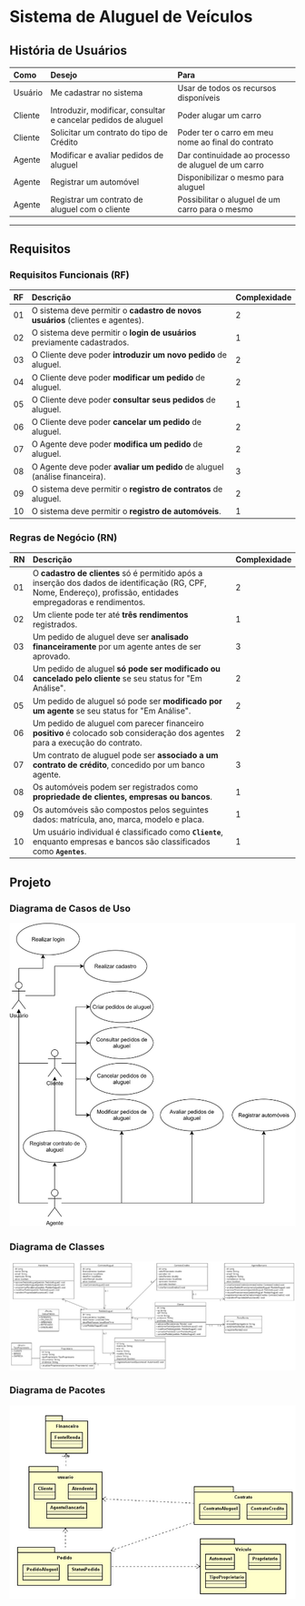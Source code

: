 # **Sistema de Aluguel de Veículos**

## **História de Usuários**

| Como | Desejo | Para |
|:-----|:-------|:-----|
| Usuário | Me cadastrar no sistema | Usar de todos os recursos disponíveis |
| Cliente | Introduzir, modificar, consultar e cancelar pedidos de aluguel | Poder alugar um carro |
| Cliente | Solicitar um contrato do tipo de Crédito | Poder ter o carro em meu nome ao final do contrato |
| Agente | Modificar e avaliar pedidos de aluguel | Dar continuidade ao processo de aluguel de um carro |
| Agente | Registrar um automóvel | Disponibilizar o mesmo para aluguel |
| Agente | Registrar um contrato de aluguel com o cliente | Possibilitar o aluguel de um carro para o mesmo |

---

## **Requisitos**

### **Requisitos Funcionais (RF)**

| RF | Descrição | Complexidade |
|:---|:---|:---|
| 01 | O sistema deve permitir o **cadastro de novos usuários** (clientes e agentes). | 2 |
| 02 | O sistema deve permitir o **login de usuários** previamente cadastrados. | 1 |
| 03 | O Cliente deve poder **introduzir um novo pedido** de aluguel. | 2 |
| 04 | O Cliente deve poder **modificar um pedido** de aluguel. | 2 |
| 05 | O Cliente deve poder **consultar seus pedidos** de aluguel. | 1 |
| 06 | O Cliente deve poder **cancelar um pedido** de aluguel. | 2 |
| 07 | O Agente deve poder **modifica um pedido** de aluguel. | 2 |
| 08 | O Agente deve poder **avaliar um pedido** de aluguel (análise financeira). | 3 |
| 09 | O sistema deve permitir o **registro de contratos** de aluguel. | 2 |
| 10 | O sistema deve permitir o **registro de automóveis**. | 1 |

### **Regras de Negócio (RN)**

| RN | Descrição | Complexidade |
|:---|:---|:---|
| 01 | O **cadastro de clientes** só é permitido após a inserção dos dados de identificação (RG, CPF, Nome, Endereço), profissão, entidades empregadoras e rendimentos. | 2 |
| 02 | Um cliente pode ter até **três rendimentos** registrados. | 1 |
| 03 | Um pedido de aluguel deve ser **analisado financeiramente** por um agente antes de ser aprovado. | 3 |
| 04 | Um pedido de aluguel **só pode ser modificado ou cancelado pelo cliente** se seu status for "Em Análise". | 2 |
| 05 | Um pedido de aluguel só pode ser **modificado por um agente** se seu status for "Em Análise". | 2 |
| 06 | Um pedido de aluguel com parecer financeiro **positivo** é colocado sob consideração dos agentes para a execução do contrato. | 2 |
| 07 | Um contrato de aluguel pode ser **associado a um contrato de crédito**, concedido por um banco agente. | 3 |
| 08 | Os automóveis podem ser registrados como **propriedade de clientes, empresas ou bancos**. | 1 |
| 09 | Os automóveis são compostos pelos seguintes dados: matrícula, ano, marca, modelo e placa.| 1 |
| 10 | Um usuário individual é classificado como **`Cliente`**, enquanto empresas e bancos são classificados como **`Agentes`**. | 1 |

## **Projeto**

### **Diagrama de Casos de Uso**

![UseCaseDiagram](/projeto/DiagramaDeCasosDeUso.drawio.svg)

### **Diagrama de Classes**

![UML](/projeto/DiagramaDeClasses.jpg)

### **Diagrama de Pacotes**

![PackageDiagram](/projeto/DiagramaDePacote.jpg)
